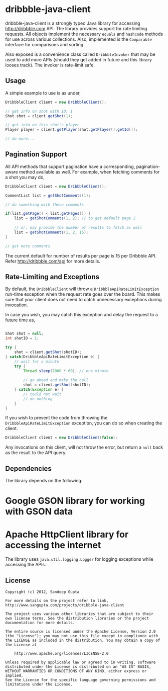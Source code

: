 dribbble-java-client
====================

dribbble-java-client is a strongly typed Java library for accessing http://dribbble.com API. The 
library provides support for rate limiting requests. All objects implement the necessary `equals`
and `hashcode` methods for use across various collections. Also, implemented is the `Comparable` 
interface for comparisons and sorting.

Also exposed is a convenience class called `DribbbleInvoker` that may be used to add more APIs (should 
they get added in future and this library looses track). The invoker is rate-limit safe.
 
Usage
-----

A simple example to use is as under,

```java
DribbbleClient client = new DribbbleClient();

// get info on shot with ID: 1
Shot shot = client.getShot(1);

// get info on this shot's player
Player player = client.getPlayer(shot.getPlayer().getId());

// do more...
```

Pagination Support
------------------

All API methods that support pagination have a corresponding, pagination-aware method available as well. For example,
when fetching comments for a shot you may do,

```java
DribbbleClient client = new DribbbleClient();

CommentList list = getShotComments(1);

// do something with these comments

if(list.getPage() < list.getPages()) {
	list = getShotComments(1, 2); // to get default page 2
	
	// or, may provide the number of results to fetch as well
	list = getShotComments(1, 2, 15);
}

// get more comments
```

The current default for number of results per page is 15 per Dribbble API. Refer http://dribbble.com/api for more
details.

Rate-Limiting and Exceptions
----------------------------

By default, the `DribbbleClient` will throw a `DribbbleApiRateLimitException` run-time exception when the
request rate goes over the board. This makes sure that your client does not need to catch unnecessary exceptions
during invocation. 

In case you wish, you may catch this exception and delay the request to a future time as,

```java

Shot shot = null;
int shotID = 1;

try {
	shot = client.getShot(shotID);
} catch(DribbbleApiRateLimitException e) {
	// wait for a minute
	try {
		Thread.sleep(1000 * 60); // one minute
		
		// go ahead and make the call
		shot = client.getShot(shotID);
	} catch(Exception e) {
		// could not wait
		// do nothing
	}
}
```

If you wish to prevent the code from throwing the `DribbbleApiRateLimitException` exception, you can do so when
creating the client.

```java
DribbbleClient client = new DribbbleClient(false);
```

Any invocations on this client, will not throw the error, but return a `null` back as the result to the API query.

Dependencies
------------

The library depends on the following:

# Google GSON library for working with GSON data
# Apache HttpClient library for accessing the internet

The library uses `java.util.logging.Logger` for logging exceptions while accessing the APIs.

License
-------
	
	Copyright (c) 2012, Sandeep Gupta
	
	For more details on the project refer to link,
	http://www.sangupta.com/projects/dribbble-java-client
	
	The project uses various other libraries that are subject to their
	own license terms. See the distribution libraries or the project
	documentation for more details.

	The entire source is licensed under the Apache License, Version 2.0 
	(the "License"); you may not use this file except in compliance with
	the LICENSE as included in the distribution. You may obtain a copy of
	the License at

		http://www.apache.org/licenses/LICENSE-2.0

	Unless required by applicable law or agreed to in writing, software
	distributed under the License is distributed on an "AS IS" BASIS,
	WITHOUT WARRANTIES OR CONDITIONS OF ANY KIND, either express or implied.
	See the License for the specific language governing permissions and
	limitations under the License.
